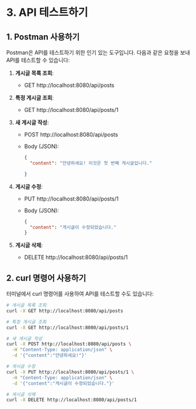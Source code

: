 # 3. API 테스트하기

## 1. Postman 사용하기

Postman은 API를 테스트하기 위한 인기 있는 도구입니다. 다음과 같은 요청을 보내 API를 테스트할 수 있습니다:

1. **게시글 목록 조회**:

   - GET http://localhost:8080/api/posts

2. **특정 게시글 조회**:

   - GET http://localhost:8080/api/posts/1

3. **새 게시글 작성**:

   - POST http://localhost:8080/api/posts

   - Body (JSON):

     ```json
     {
       "content": "안녕하세요! 이것은 첫 번째 게시글입니다."

     }
     ```

4. **게시글 수정**:

   - PUT http://localhost:8080/api/posts/1

   - Body (JSON):

     ```json
     {
       "content": "게시글이 수정되었습니다."
     }
     ```

5. **게시글 삭제**:

   - DELETE http://localhost:8080/api/posts/1



## 2. curl 명령어 사용하기

터미널에서 curl 명령어를 사용하여 API를 테스트할 수도 있습니다:

```bash
# 게시글 목록 조회
curl -X GET http://localhost:8080/api/posts

# 특정 게시글 조회
curl -X GET http://localhost:8080/api/posts/1

# 새 게시글 작성
curl -X POST http://localhost:8080/api/posts \
  -H "Content-Type: application/json" \
  -d '{"content":"안녕하세요!"}'

# 게시글 수정
curl -X PUT http://localhost:8080/api/posts/1 \
  -H "Content-Type: application/json" \
  -d '{"content":"게시글이 수정되었습니다."}'

# 게시글 삭제
curl -X DELETE http://localhost:8080/api/posts/1
```


